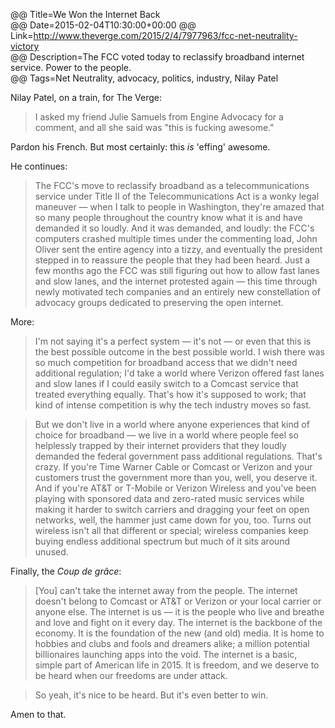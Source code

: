 @@ Title=We Won the Internet Back  
@@ Date=2015-02-04T10:30:00+00:00
@@ Link=http://www.theverge.com/2015/2/4/7977963/fcc-net-neutrality-victory  
@@ Description=The FCC voted today to reclassify broadband internet service. Power to the people.  
@@ Tags=Net Neutrality, advocacy, politics, industry, Nilay Patel  

Nilay Patel, on a train, for The Verge:
>I asked my friend Julie Samuels from Engine Advocacy for a comment, and all she said was "this is fucking awesome."

Pardon his French. But most certainly: this *is* 'effing' awesome. 

He continues:
>The FCC's move to reclassify broadband as a telecommunications service under Title II of the Telecommunications Act is a wonky legal maneuver — when I talk to people in Washington, they're amazed that so many people throughout the country know what it is and have demanded it so loudly. And it was demanded, and loudly: the FCC's computers crashed multiple times under the commenting load, John Oliver sent the entire agency into a tizzy, and eventually the president stepped in to reassure the people that they had been heard. Just a few months ago the FCC was still figuring out how to allow fast lanes and slow lanes, and the internet protested again — this time through newly motivated tech companies and an entirely new constellation of advocacy groups dedicated to preserving the open internet.

More:

>I'm not saying it's a perfect system — it's not — or even that this is the best possible outcome in the best possible world. I wish there was so much competition for broadband access that we didn't need additional regulation; I'd take a world where Verizon offered fast lanes and slow lanes if I could easily switch to a Comcast service that treated everything equally. That's how it's supposed to work; that kind of intense competition is why the tech industry moves so fast.

>But we don't live in a world where anyone experiences that kind of choice for broadband — we live in a world where people feel so helplessly trapped by their internet providers that they loudly demanded the federal government pass additional regulations. That's crazy. If you're Time Warner Cable or Comcast or Verizon and your customers trust the government more than you, well, you deserve it. And if you're AT&T or T-Mobile or Verizon Wireless and you've been playing with sponsored data and zero-rated music services while making it harder to switch carriers and dragging your feet on open networks, well, the hammer just came down for you, too. Turns out wireless isn't all that different or special; wireless companies keep buying endless additional spectrum but much of it sits around unused.

Finally, the *Coup de grâce*:
>[You] can't take the internet away from the people. The internet doesn't belong to Comcast or AT&T or Verizon or your local carrier or anyone else. The internet is us — it is the people who live and breathe and love and fight on it every day. The internet is the backbone of the economy. It is the foundation of the new (and old) media. It is home to hobbies and clubs and fools and dreamers alike; a million potential billionaires launching apps into the void. The internet is a basic, simple part of American life in 2015. It is freedom, and we deserve to be heard when our freedoms are under attack.

>So yeah, it's nice to be heard. But it's even better to win.

Amen to that. 